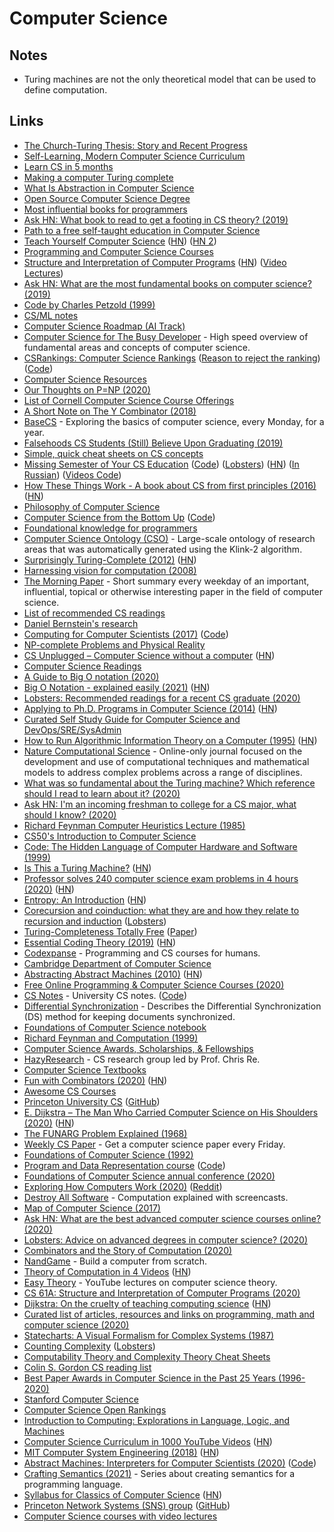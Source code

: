 # Computer Science

## Notes

* Turing machines are not the only theoretical model that can be used to define computation.

## Links

* [The Church-Turing Thesis: Story and Recent Progress](https://www.youtube.com/watch?v=QlYJz1B5XLU)
* [Self-Learning, Modern Computer Science Curriculum](https://functionalcs.github.io/curriculum/)
* [Learn CS in 5 months](https://github.com/llSourcell/Learn_Computer_Science_in_5_Months)
* [Making a computer Turing complete](https://www.youtube.com/watch?v=AqNDk_UJW4k)
* [What Is Abstraction in Computer Science](https://www.youtube.com/watch?v=_y-5nZAbgt4)
* [Open Source Computer Science Degree](https://github.com/ForrestKnight/open-source-cs)
* [Most influential books for programmers](https://github.com/cs-books/influential-cs-books)
* [Ask HN: What book to read to get a footing in CS theory? \(2019\)](https://news.ycombinator.com/item?id=20729252)
* [Path to a free self-taught education in Computer Science](https://github.com/ossu/computer-science)
* [Teach Yourself Computer Science](https://teachyourselfcs.com/) \([HN](https://news.ycombinator.com/item?id=22286340)\) \([HN 2](https://news.ycombinator.com/item?id=23588896)\)
* [Programming and Computer Science Courses](https://www.dabeaz.com/courses.html)
* [Structure and Interpretation of Computer Programs](https://opendocs.github.io/sicp/sicp.pdf) \([HN](https://news.ycombinator.com/item?id=21299546)\) \([Video Lectures](http://groups.csail.mit.edu/mac/classes/6.001/abelson-sussman-lectures/)\)
* [Ask HN: What are the most fundamental books on computer science? \(2019\)](https://news.ycombinator.com/item?id=21311302)
* [Code by Charles Petzold \(1999\)](https://www.goodreads.com/book/show/44882.Code)
* [CS/ML notes](https://tlienart.github.io/pub/csml.html)
* [Computer Science Roadmap \(AI Track\)](https://github.com/yngz/cs-roadmap)
* [Computer Science for The Busy Developer](https://learn.codexpanse.com/courses/computer-science-for-the-busy-developer) - High speed overview of fundamental areas and concepts of computer science.
* [CSRankings: Computer Science Rankings](http://csrankings.org/#/index?all) \([Reason to reject the ranking](https://twitter.com/yy/status/1317934065144782853)\) \([Code](https://github.com/emeryberger/CSrankings)\)
* [Computer Science Resources](https://github.com/the-akira/Computer-Science-Resources)
* [Our Thoughts on P=NP \(2020\)](https://rjlipton.wordpress.com/2020/01/12/our-thoughts-on-pnp/)
* [List of Cornell Computer Science Course Offerings](https://www.cs.cornell.edu/courseinfo/listofcscourses)
* [A Short Note on The Y Combinator \(2018\)](https://invenia.github.io/blog/2018/08/20/ycombinator/)
* [BaseCS](https://medium.com/basecs) - Exploring the basics of computer science, every Monday, for a year.
* [Falsehoods CS Students \(Still\) Believe Upon Graduating \(2019\)](https://www.netmeister.org/blog/cs-falsehoods.html)
* [Simple, quick cheat sheets on CS concepts](https://github.com/aspittel/coding-cheat-sheets)
* [Missing Semester of Your CS Education](https://missing.csail.mit.edu/) \([Code](https://github.com/missing-semester/missing-semester)\) \([Lobsters](https://lobste.rs/s/ti1k98/missing_semester_your_cs_education_mit)\) \([HN](https://news.ycombinator.com/item?id=22226380)\) \([In Russian](https://github.com/danlark1/hse_missing_cs_education)\) \([Videos Code](https://github.com/missing-semester/videos)\)
* [How These Things Work - A book about CS from first principles \(2016\)](https://reasonablypolymorphic.com/book/preface) \([HN](https://news.ycombinator.com/item?id=22346349)\)
* [Philosophy of Computer Science](https://cse.buffalo.edu/~rapaport/Papers/phics.pdf)
* [Computer Science from the Bottom Up](https://www.bottomupcs.com/) \([Code](https://github.com/ianw/bottomupcs)\)
* [Foundational knowledge for programmers](https://github.com/err0r500/foundational-knowledge-for-programmers)
* [Computer Science Ontology \(CSO\)](http://cso.kmi.open.ac.uk/home) - Large-scale ontology of research areas that was automatically generated using the Klink-2 algorithm.
* [Surprisingly Turing-Complete \(2012\)](https://www.gwern.net/Turing-complete) \([HN](https://news.ycombinator.com/item?id=22839035)\)
* [Harnessing vision for computation \(2008\)](https://www.gwern.net/docs/www/www.changizi.com/82e766ee9a407241bcbcfd5b9e2c69d1083ecba1.pdf)
* [The Morning Paper](https://blog.acolyer.org/) - Short summary every weekday of an important, influential, topical or otherwise interesting paper in the field of computer science.
* [List of recommended CS readings](https://github.com/amilajack/reading)
* [Daniel Bernstein's research](http://cr.yp.to/djb.html)
* [Computing for Computer Scientists \(2017\)](https://c4cs.github.io/archive/w18/) \([Code](https://github.com/c4cs/c4cs.github.io)\)
* [NP-complete Problems and Physical Reality](https://www.scottaaronson.com/papers/npcomplete.pdf)
* [CS Unplugged – Computer Science without a computer](https://csunplugged.org/en/) \([HN](https://news.ycombinator.com/item?id=22948055)\)
* [Computer Science Readings](https://github.com/erikgrinaker/readings)
* [A Guide to Big O notation \(2020\)](https://eaj.no/a-guide-to-big-o-notation)
* [Big O Notation - explained easily \(2021\)](https://news.ycombinator.com/item?id=25803288) \([HN](https://news.ycombinator.com/item?id=25803288)\)
* [Lobsters: Recommended readings for a recent CS graduate \(2020\)](https://lobste.rs/s/d1c7vd/recommended_readings_for_recent_cs)
* [Applying to Ph.D. Programs in Computer Science \(2014\)](https://www.cs.cmu.edu/~harchol/gradschooltalk.pdf) \([HN](https://news.ycombinator.com/item?id=23164618)\)
* [Curated Self Study Guide for Computer Science and DevOps/SRE/SysAdmin](https://sharjeelsayed.github.io/selfupgradeitprof.txt)
* [How to Run Algorithmic Information Theory on a Computer \(1995\)](https://arxiv.org/abs/chao-dyn/9509014v2) \([HN](https://news.ycombinator.com/item?id=23242549)\)
* [Nature Computational Science](https://www.nature.com/natcomputsci) - Online-only journal focused on the development and use of computational techniques and mathematical models to address complex problems across a range of disciplines.
* [What was so fundamental about the Turing machine? Which reference should I read to learn about it? \(2020\)](https://www.reddit.com/r/computerscience/comments/gpsdcp/what_was_so_fundamental_about_the_turing_machine/)
* [Ask HN: I'm an incoming freshman to college for a CS major, what should I know? \(2020\)](https://news.ycombinator.com/item?id=23371530)
* [Richard Feynman Computer Heuristics Lecture \(1985\)](https://www.youtube.com/watch?v=EKWGGDXe5MA)
* [CS50's Introduction to Computer Science](https://www.edx.org/course/cs50s-introduction-to-computer-science)
* [Code: The Hidden Language of Computer Hardware and Software \(1999\)](https://www.goodreads.com/book/show/44882.Code)
* [Is This a Turing Machine?](http://lambdaway.free.fr/lambdawalks/?view=meta4) \([HN](https://news.ycombinator.com/item?id=23711343)\)
* [Professor solves 240 computer science exam problems in 4 hours \(2020\)](https://www.youtube.com/watch?v=g_ZdcHSFGv0&t=10s) \([HN](https://news.ycombinator.com/item?id=23759673)\)
* [Entropy: An Introduction](https://homes.cs.washington.edu/~ewein/blog/2020/07/14/entropy/) \([HN](https://news.ycombinator.com/item?id=23873752)\)
* [Corecursion and coinduction: what they are and how they relate to recursion and induction](https://www.cl.cam.ac.uk/archive/mjcg/plans/Coinduction.pdf) \([Lobsters](https://lobste.rs/s/eenrfz/corecursion_coinduction_what_they_are)\)
* [Turing-Completeness Totally Free](https://link.springer.com/chapter/10.1007/978-3-319-19797-5_13) \([Paper](https://personal.cis.strath.ac.uk/conor.mcbride/TotallyFree.pdf)\)
* [Essential Coding Theory \(2019\)](https://cse.buffalo.edu/faculty/atri/courses/coding-theory/book/web-coding-book.pdf) \([HN](https://news.ycombinator.com/item?id=24194543)\)
* [Codexpanse](https://codexpanse.com/) - Programming and CS courses for humans.
* [Cambridge Department of Computer Science](https://www.cl.cam.ac.uk/)
* [Abstracting Abstract Machines \(2010\)](http://matt.might.net/papers/vanhorn2010abstract.pdf) \([HN](https://news.ycombinator.com/item?id=24286666)\)
* [Free Online Programming & Computer Science Courses \(2020\)](https://www.freecodecamp.org/news/free-online-programming-cs-courses/)
* [CS Notes](https://csnotes.me/) - University CS notes. \([Code](https://github.com/samrobbins85/notes-site)\)
* [Differential Synchronization](https://static.googleusercontent.com/media/research.google.com/en//pubs/archive/35605.pdf) - Describes the Differential Synchronization \(DS\) method for keeping documents synchronized.
* [Foundations of Computer Science notebook](https://github.com/ocamllabs/focs-notebooks/blob/main/1A%20Foundations%20of%20Computer%20Science.ipynb)
* [Richard Feynman and Computation \(1999\)](https://cds.cern.ch/record/411350/files/p101.pdf)
* [Computer Science Awards, Scholarships, & Fellowships](https://github.com/chinasaokolo/csGraduateFellowships)
* [HazyResearch](https://cs.stanford.edu/people/chrismre/) - CS research group led by Prof. Chris Re.
* [Computer Science Textbooks](https://open.umn.edu/opentextbooks/subjects/computer-science-information-systems)
* [Fun with Combinators \(2020\)](https://doisinkidney.com/posts/2020-10-17-ski.html) \([HN](https://news.ycombinator.com/item?id=24815859)\)
* [Awesome CS Courses](https://github.com/prakhar1989/awesome-courses)
* [Princeton University CS](https://www.cs.princeton.edu/) \([GitHub](https://github.com/princeton-sns)\)
* [E. Dijkstra – The Man Who Carried Computer Science on His Shoulders \(2020\)](https://inference-review.com/article/the-man-who-carried-computer-science-on-his-shoulders) \([HN](https://news.ycombinator.com/item?id=24942671)\)
* [The FUNARG Problem Explained \(1968\)](http://www.softwarepreservation.net/projects/LISP/MIT/Weizenbaum-FUNARG_Problem_Explained-1968.pdf)
* [Weekly CS Paper](https://simon-frey.com/weeklycspaper/) - Get a computer science paper every Friday.
* [Foundations of Computer Science \(1992\)](http://infolab.stanford.edu/~ullman/focs.html)
* [Program and Data Representation course](https://aaronbloomfield.github.io/pdr/readme.html) \([Code](https://github.com/uva-cs/pdr)\)
* [Foundations of Computer Science annual conference \(2020\)](https://focs2020.cs.duke.edu/program/)
* [Exploring How Computers Work \(2020\)](https://www.youtube.com/watch?v=QZwneRb-zqA) \([Reddit](https://www.reddit.com/r/programming/comments/jybwv0/exploring_how_computers_work/)\)
* [Destroy All Software](https://www.destroyallsoftware.com/screencasts) - Computation explained with screencasts.
* [Map of Computer Science \(2017\)](https://www.youtube.com/watch?v=SzJ46YA_RaA)
* [Ask HN: What are the best advanced computer science courses online? \(2020\)](https://news.ycombinator.com/item?id=25271676)
* [Lobsters: Advice on advanced degrees in computer science? \(2020\)](https://lobste.rs/s/6ucycu/advice_on_advanced_degrees_computer)
* [Combinators and the Story of Computation \(2020\)](https://writings.stephenwolfram.com/2020/12/combinators-and-the-story-of-computation/)
* [NandGame](http://nandgame.com/) - Build a computer from scratch.
* [Theory of Computation in 4 Videos](https://www.youtube.com/playlist?list=PLylTVsqZiRXPU09ULWGfXYsEtw-Qtq0Yn) \([HN](https://news.ycombinator.com/item?id=25338641)\)
* [Easy Theory](https://www.easytheory.org/) - YouTube lectures on computer science theory.
* [CS 61A: Structure and Interpretation of Computer Programs \(2020\)](https://cs61a.org/)
* [Dijkstra: On the cruelty of teaching computing science](https://www.psy.gla.ac.uk/~steve/educ/dijk/EWD1036.v4.pdf) \([HN](https://news.ycombinator.com/item?id=25442016)\)
* [Curated list of articles, resources and links on programming, math and computer science \(2020\)](https://www.reddit.com/r/compsci/comments/kczkk1/my_2020_curated_list_of_articles_resources_and/)
* [Statecharts: A Visual Formalism for Complex Systems \(1987\)](http://www.inf.ed.ac.uk/teaching/courses/seoc/2005_2006/resources/statecharts.pdf)
* [Counting Complexity](https://jellypbc.com/posts/ezmntq-counting-complexity) \([Lobsters](https://lobste.rs/s/lnszhq/counting_complexity)\)
* [Computability Theory and Complexity Theory Cheat Sheets](https://github.com/0x0f0f0f/computability-complexity-cheat-sheets/blob/master/cplx-cheat.pdf)
* [Colin S. Gordon CS reading list](https://csgordon.github.io/books.html)
* [Best Paper Awards in Computer Science in the Past 25 Years \(1996-2020\)](https://jeffhuang.com/best_paper_awards/)
* [Stanford Computer Science](https://cs.stanford.edu/)
* [Computer Science Open Rankings](https://drafty.cs.brown.edu/csopenrankings/)
* [Introduction to Computing: Explorations in Language, Logic, and Machines](http://computingbook.org/)
* [Computer Science Curriculum in 1000 YouTube Videos](https://laconicml.com/computer-science-curriculum-youtube-videos/) \([HN](https://news.ycombinator.com/item?id=25753166)\)
* [MIT Computer System Engineering \(2018\)](https://ocw.mit.edu/courses/electrical-engineering-and-computer-science/6-033-computer-system-engineering-spring-2018/) \([HN](https://news.ycombinator.com/item?id=25800858)\)
* [Abstract Machines: Interpreters for Computer Scientists \(2020\)](https://drs.is/post/abstract-machines/) \([Code](https://github.com/sinistersnare/aams)\)
* [Crafting Semantics \(2021\)](https://drs.is/post/crafting-semantics-0/) - Series about creating semantics for a programming language.
* [Syllabus for Classics of Computer Science](https://canvas.harvard.edu/courses/34992/assignments/syllabus) \([HN](https://news.ycombinator.com/item?id=25842249)\)
* [Princeton Network Systems \(SNS\) group](https://sns.cs.princeton.edu/) \([GitHub](https://github.com/princeton-sns)\)
* [Computer Science courses with video lectures](https://github.com/Developer-Y/cs-video-courses)

